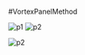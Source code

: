 #VortexPanelMethod

![p1](./fig/streamline1.png)
![p2](./fig/streamline2.png)

![p2](./fig/pressure.png)
